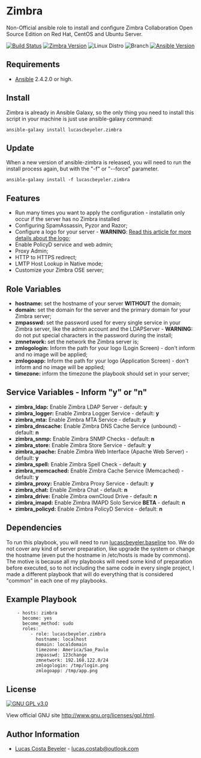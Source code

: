 Zimbra
=========

Non-Official ansible role to install and configure Zimbra Collaboration Open Source Edition on Red Hat, CentOS and Ubuntu Server.

[![Build Status](https://travis-ci.org/lucascbeyeler/zimbra.svg?branch=master)](https://travis-ci.org/lucascbeyeler/zimbra)
[![Zimbra Version](https://img.shields.io/badge/Zimbra-8.8.8-blue.svg)](https://www.zimbra.com/downloads/zimbra-collaboration-open-source/)
![Linux Distro](https://img.shields.io/badge/platform-CentOS%20%7C%20Red%20Hat%20%7C%20Ubuntu-blue.svg)
![Branch](https://img.shields.io/badge/Branch-Master-green.svg)
[![Ansible Version](https://img.shields.io/badge/Ansible-2.4.2.0-green.svg)](https://www.ansible.com/)

Requirements
------------

* [Ansible](https://github.com/ansible/ansible) 2.4.2.0 or high.

Install
--------------
Zimbra is already in Ansible Galaxy, so the only thing you need to install this script in your machine is just use ansible-galaxy command:

```
ansible-galaxy install lucascbeyeler.zimbra
```

Update
--------------
When a new version of ansible-zimbra is released, you will need to run the install process again, but with the "-f" or "--force" parameter.

```
ansible-galaxy install -f lucascbeyeler.zimbra
```

Features
--------------

* Run many times you want to apply the configuration - installatin only occur if the server has no Zimbra installed
* Configuring SpamAssassin, Pyzor and Razor;
* Configure a logo for your server - **WARNING**: [Read this article for more details about the logo](https://blog.zimbra.com/2015/09/change-login-app-logo-open-source-network-edition/);
* Enable PolicyD service and web admin;
* Proxy Admin;
* HTTP to HTTPS redirect;
* LMTP Host Lookup in Native mode;
* Customize your Zimbra OSE server;


Role Variables
--------------

* **hostname:** set the hostname of your server **WITHOUT** the domain;
* **domain:** set the domain for the server and the primary domain for your Zimbra server;
* **zmpasswd:** set the password used for every single service in your Zimbra server, like the admin account and the LDAPServer - **WARNING:** do not put special characters in the password during the install;
* **zmnetwork:** set the network the Zimbra server is;
* **zmlogologin:** Inform the path for your logo (Login Screen) - don't inform and no image will be applied;
* **zmlogoapp:** Inform the path for your logo (Application Screen) - don't inform and no image will be applied;
* **timezone:** inform the timezone the playbook should set in your server;

Service Variables - Inform "y" or "n"
--------------

* **zimbra_ldap:** Enable Zimbra LDAP Server - default: **y**
* **zimbra_logger:** Enable Zimbra Logger Service - default: **y**
* **zimbra_mta:**  Enable Zimbra MTA Service - default: **y**
* **zimbra_dnscache:** Enable Zimbra DNS Cache Service (unbound) - default: **n**
* **zimbra_snmp:**  Enable Zimbra SNMP Checks - default: **n**
* **zimbra_store:**  Enable Zimbra Store Service - default: **y**
* **zimbra_apache:**  Enable Zimbra Web Interface (Apache Web Server) - default: **y**
* **zimbra_spell:**  Enable Zimbra Spell Check - default: **y**
* **zimbra_memcached:**  Enable Zimbra Cache Service (Memcached) - default: **y**
* **zimbra_proxy:**  Enable Zimbra Proxy Service - default: **y**
* **zimbra_chat:**  Enable Zimbra Chat - default: **n**
* **zimbra_drive:**  Enable Zimbra ownCloud Drive - default: **n**
* **zimbra_imapd:** Enable Zimbra IMAPD Solo Service **BETA**  - default: **n**
* **zimbra_policyd:**  Enable Zimbra PolicyD Service - default: **n**

Dependencies
------------

To run this playbook, you will need to run [lucascbeyeler.baseline](https://github.com/lucascbeyeler/baseline) too. We do not cover any kind of server preparation, like upgrade the system or change the hostname (even put the hostname in /etc/hosts is made by commons). The motive is because all my playbooks will need some kind of preparation before executed, so to not including the same code in every single project, I made a different playbook that will do everything that is considered "common" in each one of my playbooks.

Example Playbook
----------------
```
    - hosts: zimbra
      become: yes
      become_method: sudo
      roles:
         - role: lucascbeyeler.zimbra
           hostname: localhost
           domain: localdomain
           timezone: America/Sao_Paulo
           zmpasswd: 123change
           zmnetwork: 192.168.122.0/24
           zmlogologin: /tmp/login.png
           zmlogoapp: /tmp/app.png
```

License
-------

[![GNU GPL v3.0](http://www.gnu.org/graphics/gplv3-127x51.png)](http://www.gnu.org/licenses/gpl.html)

View official GNU site <http://www.gnu.org/licenses/gpl.html>.

Author Information
------------------

* [Lucas Costa Beyeler](https://github.com/lucascbeyeler) - lucas.costab@outlook.com
